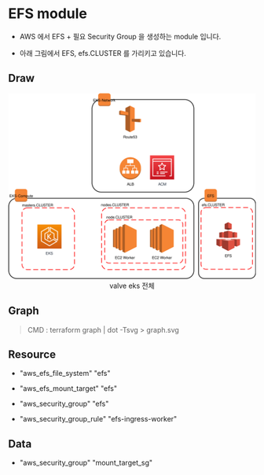 # EFS module

* AWS 에서 EFS + 필요 Security Group 을 생성하는 module 입니다.

* 아래 그림에서 EFS, efs.CLUSTER 를 가리키고 있습니다.

## Draw

<span style="display:block;text-align:center">![](./img-draw-valve-eks-4steps.svg)</span>
<span style="display:block;text-align:center">valve eks 전체</span>

## Graph

> CMD : terraform graph | dot -Tsvg > graph.svg

## Resource

* "aws_efs_file_system" "efs"

* "aws_efs_mount_target" "efs"

* "aws_security_group" "efs"

* "aws_security_group_rule" "efs-ingress-worker"

## Data

* "aws_security_group" "mount_target_sg"
